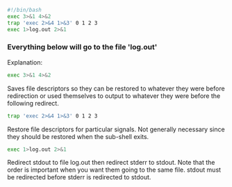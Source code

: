 ```bash
#!/bin/bash
exec 3>&1 4>&2
trap 'exec 2>&4 1>&3' 0 1 2 3
exec 1>log.out 2>&1
```

### Everything below will go to the file 'log.out'

Explanation:

```bash
exec 3>&1 4>&2
```

Saves file descriptors so they can be restored to whatever they were before redirection or used themselves to output to whatever they were before the following redirect.

```bash
trap 'exec 2>&4 1>&3' 0 1 2 3
```

Restore file descriptors for particular signals. Not generally necessary since they should be restored when the sub-shell exits.

```bash
exec 1>log.out 2>&1
```

Redirect stdout to file log.out then redirect stderr to stdout. Note that the order is important when you want them going to the same file. stdout must be redirected before stderr is redirected to stdout.

